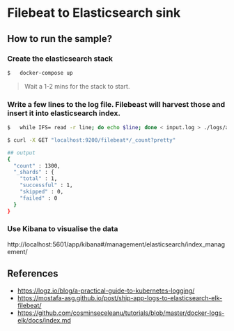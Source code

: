 # Filebeat to Elasticsearch sink

## How to run the sample?

### Create the elasticsearch stack
```bash
$   docker-compose up 
```

> Wait a 1-2 mins for the stack to start. 

### Write a few lines to the log file. Filebeast will harvest those and insert it into elasticsearch index.
```bash
$   while IFS= read -r line; do echo $line; done < input.log > ./logs/app.log

$ curl -X GET "localhost:9200/filebeat*/_count?pretty"

## output
{
  "count" : 1300,
  "_shards" : {
    "total" : 1,
    "successful" : 1,
    "skipped" : 0,
    "failed" : 0
  }
}
```

### Use Kibana to visualise the data

http://localhost:5601/app/kibana#/management/elasticsearch/index_management/

## References 
- https://logz.io/blog/a-practical-guide-to-kubernetes-logging/
- https://mostafa-asg.github.io/post/ship-app-logs-to-elasticsearch-elk-filebeat/
- https://github.com/cosminseceleanu/tutorials/blob/master/docker-logs-elk/docs/index.md